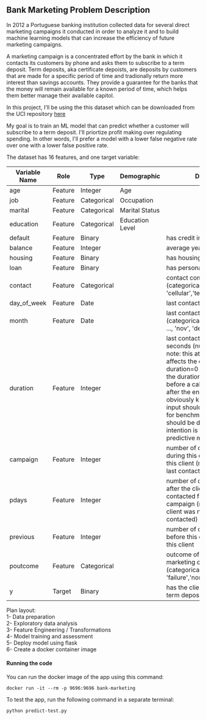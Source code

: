 ## Bank Marketing Problem Description

In 2012 a Portuguese banking institution collected data for several direct marketing campaigns it conducted in order to analyze it and to build machine learning models that can increase the efficiency of future marketing campaigns.

A marketing campaign is a concentrated effort by the bank in which it contacts its customers by phone and asks them to subscribe to a term deposit. Term deposits, aka certificate depoists, are deposits by customers that are made for a specific period of time and tradionally return more interest than savings accounts. They provide a guarantee for the banks that the money will remain available for a known period of time, which helps them better manage their available capitol.

In this project, I'll be using the this dataset which can be downloaded from the UCI repository [here](https://archive.ics.uci.edu/dataset/222/bank+marketing)

My goal is to train an ML model that can predict whether a customer will subscribe to a term deposit. I'll priortize profit making over regulating spending. In other words, I'll prefer a model with a lower false negative rate over one with a lower false positive rate. 

The dataset has 16 features, and one target variable: 

| Variable Name | Role     | Type        | Demographic       | Description | Units | Missing Values |
|---------------|----------|-------------|-------------------|-------------|-------|----------------|
| age           | Feature  | Integer     | Age               |             |       | no             |
| job           | Feature  | Categorical | Occupation        |             |       | no             |
| marital       | Feature  | Categorical | Marital Status    |             |       | no             |
| education     | Feature  | Categorical | Education Level   |             |       | no             |
| default       | Feature  | Binary      |                   | has credit in default? | | no |
| balance       | Feature  | Integer     |                   | average yearly balance | euros | no |
| housing       | Feature  | Binary      |                   | has housing loan? | | no |
| loan          | Feature  | Binary      |                   | has personal loan? | | no |
| contact       | Feature  | Categorical |                   | contact communication type (categorical: 'cellular','telephone') | | yes |
| day_of_week   | Feature  | Date        |                   | last contact day of the week | | no |
| month         | Feature  | Date        |                   | last contact month of year (categorical: 'jan', 'feb', 'mar', ..., 'nov', 'dec') | | no |
| duration      | Feature  | Integer     |                   | last contact duration, in seconds (numeric). Important note: this attribute highly affects the output target (e.g., if duration=0 then y='no'). Yet, the duration is not known before a call is performed. Also, after the end of the call y is obviously known. Thus, this input should only be included for benchmark purposes and should be discarded if the intention is to have a realistic predictive model. | | no |
| campaign      | Feature  | Integer     |                   | number of contacts performed during this campaign and for this client (numeric, includes last contact) | | no |
| pdays         | Feature  | Integer     |                   | number of days that passed by after the client was last contacted from a previous campaign (numeric; -1 means client was not previously contacted) | | yes |
| previous      | Feature  | Integer     |                   | number of contacts performed before this campaign and for this client | | no |
| poutcome      | Feature  | Categorical |                   | outcome of the previous marketing campaign (categorical: 'failure','nonexistent','success') | | yes |
| y             | Target   | Binary      |                   | has the client subscribed a term deposit? | | |:

Plan layout:  
1- Data preparation  
2- Exploratory data analysis  
3- Feature Engineering / Transformations  
4- Model training and assessment   
5- Deploy model using flask  
6- Create a docker container image  


#### Running the code 

You can run the docker image of the app using this command:  

`docker run -it --rm -p 9696:9696 bank-marketing`  

To test the app, run the following command in a separate terminal:  

`python predict-test.py`